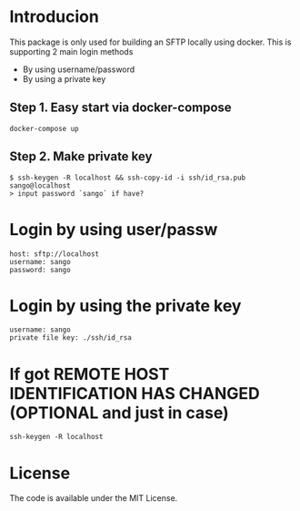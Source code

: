 # Introducion

This package is only used for building an SFTP locally using docker. This is supporting 2 main login methods

- By using username/password
- By using a private key


## Step 1. Easy start via docker-compose

```
docker-compose up
```

## Step 2. Make private key

```
$ ssh-keygen -R localhost && ssh-copy-id -i ssh/id_rsa.pub sango@localhost
> input password `sango` if have?
```

# Login by using user/passw
```
host: sftp://localhost
username: sango
password: sango
```

# Login by using the private key

```
username: sango
private file key: ./ssh/id_rsa
```

# If got REMOTE HOST IDENTIFICATION HAS CHANGED (OPTIONAL and just in case)

```
ssh-keygen -R localhost
```

# License

The code is available under the MIT License.
